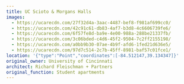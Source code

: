 ```yaml
---
title: UC Scioto & Morgans Halls
images:
  - https://ucarecdn.com/27f32d4a-3aac-4487-bef8-f981af699cc0/
  - https://ucarecdn.com/42c91c61-db83-4af7-b3d8-4c6606739fe6/
  - https://ucarecdn.com/6f57fe8d-ba9e-4e00-988a-288be21337fb/
  - https://ucarecdn.com/3c06bded-c4d6-45f2-9504-7c2ff2155198/
  - https://ucarecdn.com/a0bb9b30-07ae-4b9f-afd6-1fed21d636e5/
  - https://ucarecdn.com/97d7c514-2c7b-45ff-8981-baf57c01fce1/
location: '{"type":"Point","coordinates":[-84.512147,39.134347]}'
original_owner: University of Cincinnati
architect: Richard Fleischman + Partners
original_function: Student apartments
---
```

